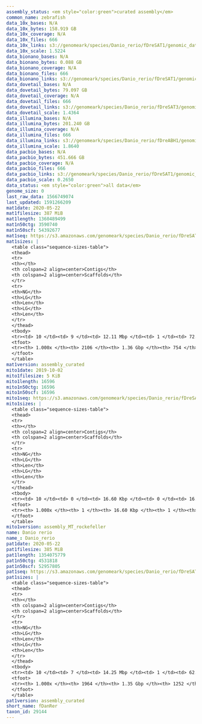 ```yaml
---
assembly_status: <em style="color:green">curated assembly</em>
common_name: zebrafish
data_10x_bases: N/A
data_10x_bytes: 158.919 GB
data_10x_coverage: N/A
data_10x_files: 666
data_10x_links: s3://genomeark/species/Danio_rerio/fDreSAT1/genomic_data/10x/<br>
data_10x_scale: 1.5224
data_bionano_bases: N/A
data_bionano_bytes: 0.088 GB
data_bionano_coverage: N/A
data_bionano_files: 666
data_bionano_links: s3://genomeark/species/Danio_rerio/fDreSAT1/genomic_data/bionano/<br>
data_dovetail_bases: N/A
data_dovetail_bytes: 79.097 GB
data_dovetail_coverage: N/A
data_dovetail_files: 666
data_dovetail_links: s3://genomeark/species/Danio_rerio/fDreSAT3/genomic_data/dovetail/<br>
data_dovetail_scale: 1.4364
data_illumina_bases: N/A
data_illumina_bytes: 201.240 GB
data_illumina_coverage: N/A
data_illumina_files: 666
data_illumina_links: s3://genomeark/species/Danio_rerio/fDreABH1/genomic_data/illumina/<br>s3://genomeark/species/Danio_rerio/fDreTuH1/genomic_data/illumina/<br>
data_illumina_scale: 1.8640
data_pacbio_bases: N/A
data_pacbio_bytes: 451.666 GB
data_pacbio_coverage: N/A
data_pacbio_files: 666
data_pacbio_links: s3://genomeark/species/Danio_rerio/fDreSAT1/genomic_data/pacbio/<br>
data_pacbio_scale: 0.2650
data_status: <em style="color:green">all data</em>
genome_size: 0
last_raw_data: 1566749074
last_updated: 1591266209
mat1date: 2020-05-22
mat1filesize: 387 MiB
mat1length: 1360489499
mat1n50ctg: 3590740
mat1n50scf: 54392677
mat1seq: https://s3.amazonaws.com/genomeark/species/Danio_rerio/fDreSAT1/assembly_curated/fDreSAT1.mat.cur.20200522.fasta.gz
mat1sizes: |
  <table class="sequence-sizes-table">
  <thead>
  <tr>
  <th></th>
  <th colspan=2 align=center>Contigs</th>
  <th colspan=2 align=center>Scaffolds</th>
  </tr>
  <tr>
  <th>NG</th>
  <th>LG</th>
  <th>Len</th>
  <th>LG</th>
  <th>Len</th>
  </tr>
  </thead>
  <tbody>
  <tr><td> 10 </td><td> 9 </td><td> 12.11 Mbp </td><td> 1 </td><td> 72.59 Mbp </td></tr>  <tr><td> 20 </td><td> 22 </td><td> 8.09 Mbp </td><td> 4 </td><td> 59.97 Mbp </td></tr>  <tr><td> 30 </td><td> 42 </td><td> 5.79 Mbp </td><td> 6 </td><td> 59.35 Mbp </td></tr>  <tr><td> 40 </td><td> 68 </td><td> 4.64 Mbp </td><td> 8 </td><td> 55.94 Mbp </td></tr>  <tr style="background-color:#cccccc;"><td> 50 </td><td> 102 </td><td style="background-color:#88ff88;"> 3.59 Mbp </td><td> 11 </td><td style="background-color:#88ff88;"> 54.39 Mbp </td></tr>  <tr><td> 60 </td><td> 143 </td><td> 2.91 Mbp </td><td> 13 </td><td> 53.21 Mbp </td></tr>  <tr><td> 70 </td><td> 198 </td><td> 2.10 Mbp </td><td> 16 </td><td> 49.38 Mbp </td></tr>  <tr><td> 80 </td><td> 278 </td><td> 1.39 Mbp </td><td> 19 </td><td> 45.93 Mbp </td></tr>  <tr><td> 90 </td><td> 425 </td><td> 0.55 Mbp </td><td> 22 </td><td> 38.89 Mbp </td></tr>  <tr><td> 100 </td><td> 2105 </td><td> 1.02 Kbp </td><td> 753 </td><td> 1.02 Kbp </td></tr>  </tbody>
  <tfoot>
  <tr><th> 1.000x </th><th> 2106 </th><th> 1.36 Gbp </th><th> 754 </th><th> 1.36 Gbp </th></tr>
  </tfoot>
  </table>
mat1version: assembly_curated
mito1date: 2019-10-02
mito1filesize: 5 KiB
mito1length: 16596
mito1n50ctg: 16596
mito1n50scf: 16596
mito1seq: https://s3.amazonaws.com/genomeark/species/Danio_rerio/fDreSAT1/assembly_MT_rockefeller/fDreSAT1.MT.20191002.fasta.gz
mito1sizes: |
  <table class="sequence-sizes-table">
  <thead>
  <tr>
  <th></th>
  <th colspan=2 align=center>Contigs</th>
  <th colspan=2 align=center>Scaffolds</th>
  </tr>
  <tr>
  <th>NG</th>
  <th>LG</th>
  <th>Len</th>
  <th>LG</th>
  <th>Len</th>
  </tr>
  </thead>
  <tbody>
  <tr><td> 10 </td><td> 0 </td><td> 16.60 Kbp </td><td> 0 </td><td> 16.60 Kbp </td></tr>  <tr><td> 20 </td><td> 0 </td><td> 16.60 Kbp </td><td> 0 </td><td> 16.60 Kbp </td></tr>  <tr><td> 30 </td><td> 0 </td><td> 16.60 Kbp </td><td> 0 </td><td> 16.60 Kbp </td></tr>  <tr><td> 40 </td><td> 0 </td><td> 16.60 Kbp </td><td> 0 </td><td> 16.60 Kbp </td></tr>  <tr style="background-color:#cccccc;"><td> 50 </td><td> 0 </td><td style="background-color:#ff8888;"> 16.60 Kbp </td><td> 0 </td><td style="background-color:#ff8888;"> 16.60 Kbp </td></tr>  <tr><td> 60 </td><td> 0 </td><td> 16.60 Kbp </td><td> 0 </td><td> 16.60 Kbp </td></tr>  <tr><td> 70 </td><td> 0 </td><td> 16.60 Kbp </td><td> 0 </td><td> 16.60 Kbp </td></tr>  <tr><td> 80 </td><td> 0 </td><td> 16.60 Kbp </td><td> 0 </td><td> 16.60 Kbp </td></tr>  <tr><td> 90 </td><td> 0 </td><td> 16.60 Kbp </td><td> 0 </td><td> 16.60 Kbp </td></tr>  <tr><td> 100 </td><td> 0 </td><td> 16.60 Kbp </td><td> 0 </td><td> 16.60 Kbp </td></tr>  </tbody>
  <tfoot>
  <tr><th> 1.000x </th><th> 1 </th><th> 16.60 Kbp </th><th> 1 </th><th> 16.60 Kbp </th></tr>
  </tfoot>
  </table>
mito1version: assembly_MT_rockefeller
name: Danio rerio
name_: Danio_rerio
pat1date: 2020-05-22
pat1filesize: 385 MiB
pat1length: 1354075779
pat1n50ctg: 4531818
pat1n50scf: 52957805
pat1seq: https://s3.amazonaws.com/genomeark/species/Danio_rerio/fDreSAT1/assembly_curated/fDreSAT1.pat.cur.20200522.fasta.gz
pat1sizes: |
  <table class="sequence-sizes-table">
  <thead>
  <tr>
  <th></th>
  <th colspan=2 align=center>Contigs</th>
  <th colspan=2 align=center>Scaffolds</th>
  </tr>
  <tr>
  <th>NG</th>
  <th>LG</th>
  <th>Len</th>
  <th>LG</th>
  <th>Len</th>
  </tr>
  </thead>
  <tbody>
  <tr><td> 10 </td><td> 7 </td><td> 14.25 Mbp </td><td> 1 </td><td> 62.61 Mbp </td></tr>  <tr><td> 20 </td><td> 20 </td><td> 8.71 Mbp </td><td> 4 </td><td> 57.66 Mbp </td></tr>  <tr><td> 30 </td><td> 37 </td><td> 7.18 Mbp </td><td> 6 </td><td> 56.54 Mbp </td></tr>  <tr><td> 40 </td><td> 58 </td><td> 6.01 Mbp </td><td> 9 </td><td> 54.75 Mbp </td></tr>  <tr style="background-color:#cccccc;"><td> 50 </td><td> 84 </td><td style="background-color:#88ff88;"> 4.53 Mbp </td><td> 11 </td><td style="background-color:#88ff88;"> 52.96 Mbp </td></tr>  <tr><td> 60 </td><td> 118 </td><td> 3.51 Mbp </td><td> 14 </td><td> 50.01 Mbp </td></tr>  <tr><td> 70 </td><td> 163 </td><td> 2.58 Mbp </td><td> 16 </td><td> 49.74 Mbp </td></tr>  <tr><td> 80 </td><td> 225 </td><td> 1.74 Mbp </td><td> 19 </td><td> 46.41 Mbp </td></tr>  <tr><td> 90 </td><td> 344 </td><td> 0.71 Mbp </td><td> 22 </td><td> 39.02 Mbp </td></tr>  <tr><td> 100 </td><td> 1963 </td><td> 1.02 Kbp </td><td> 1251 </td><td> 1.02 Kbp </td></tr>  </tbody>
  <tfoot>
  <tr><th> 1.000x </th><th> 1964 </th><th> 1.35 Gbp </th><th> 1252 </th><th> 1.35 Gbp </th></tr>
  </tfoot>
  </table>
pat1version: assembly_curated
short_name: fDanRer
taxon_id: 29144
---
```

